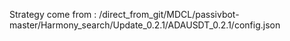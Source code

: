 Strategy come from : /direct_from_git/MDCL/passivbot-master/Harmony_search/Update_0.2.1/ADAUSDT_0.2.1/config.json